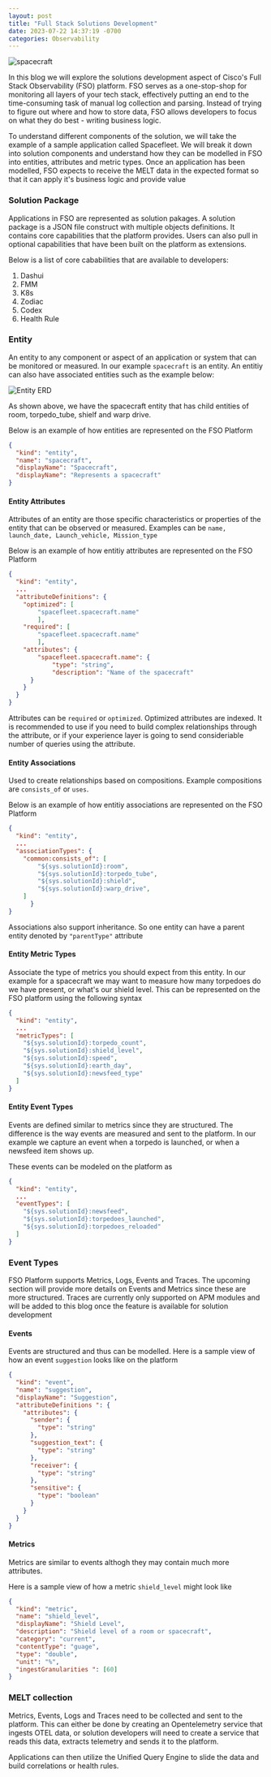 ```yaml
---
layout: post
title: "Full Stack Solutions Development"
date: 2023-07-22 14:37:19 -0700
categories: Observability
---
```


![spacecraft](/assets/img/spacecraft.png)

In this blog we will explore the solutions development aspect of Cisco's Full Stack Observability (FSO) platform. FSO serves as a one-stop-shop for monitoring all layers of your tech stack, effectively putting an end to the time-consuming task of manual log collection and parsing. Instead of trying to figure out where and how to store data, FSO allows developers to focus on what they do best - writing business logic.

To understand different components of the solution, we will take the example of a sample application called Spacefleet. We will break it down into solution components and understand how they can be modelled in FSO into entities, attributes and metric types. Once an application has been modelled, FSO expects to receive the MELT data in the expected format so that it can apply it's business logic and provide value

### Solution Package

Applications in FSO are represented as solution pakages. A solution package is a JSON file construct with multiple objects definitions. It contains core capabilities that the platform provides. Users can also pull in optional capabilities that have been built on the platform as extensions.

Below is a list of core cababilities that are available to developers:

1. Dashui
2. FMM
3. K8s
4. Zodiac
5. Codex
6. Health Rule

### Entity

An entity to any component or aspect of an application or system that can be monitored or measured. In our example `spacecraft` is an entity. An entitiy can also have associated entities such as the example below:

![Entity ERD](/assets/img/ERD-FSO.drawio.png)

As shown above, we have the spacecraft entity that has child entities of room, torpedo_tube, shielf and warp drive.

Below is an example of how entities are represented on the FSO Platform

```json
{
  "kind": "entity",
  "name": "spacecraft",
  "displayName": "Spacecraft",
  "displayName": "Represents a spacecraft"
}
```

#### Entity Attributes

Attributes of an entity are those specific characteristics or properties of the entity that can be observed or measured. Examples can be `name, launch_date, Launch_vehicle, Mission_type`

Below is an example of how entitiy attributes are represented on the FSO Platform

```json
{
  "kind": "entity",
  ...
  "attributeDefinitions": {
    "optimized": [
        "spacefleet.spacecraft.name"
        ],
    "required": [
        "spacefleet.spacecraft.name"
        ],
    "attributes": {
        "spacefleet.spacecraft.name": {
            "type": "string",
            "description": "Name of the spacecraft"
      }
    }
  }
}
```

Attributes can be `required` or `optimized`. Optimized attributes are indexed. It is recommended to use if you need to build complex relationships through the attribute, or if your experience layer is going to send consideriable number of queries using the attribute.

#### Entity Associations

Used to create relationships based on compositions. Example compositions are `consists_of` or `uses`.

Below is an example of how entitiy associations are represented on the FSO Platform

```json
{
  "kind": "entity",
  ...
  "associationTypes": {
    "common:consists_of": [
        "${sys.solutionId}:room",
        "${sys.solutionId}:torpedo_tube",
        "${sys.solutionId}:shield",
        "${sys.solutionId}:warp_drive",
    ]
      }
}
```

Associations also support inheritance. So one entity can have a parent entity denoted by `"parentType"` attribute

#### Entity Metric Types

Associate the type of metrics you should expect from this entity. In our example for a spacecraft we may want to measure how many torpedoes do we have present, or what's our shield level. This can be represented on the FSO platform using the following syntax

```json
{
  "kind": "entity",
  ...
  "metricTypes": [
    "${sys.solutionId}:torpedo_count",
    "${sys.solutionId}:shield_level",
    "${sys.solutionId}:speed",
    "${sys.solutionId}:earth_day",
    "${sys.solutionId}:newsfeed_type"
  ]
}
```

#### Entity Event Types

Events are defined similar to metrics since they are structured. The difference is the way events are measured and sent to the platform. In our example we capture an event when a torpedo is launched, or when a newsfeed item shows up.

These events can be modeled on the platform as

```json
{
  "kind": "entity",
  ...
  "eventTypes": [
    "${sys.solutionId}:newsfeed",
    "${sys.solutionId}:torpedoes_launched",
    "${sys.solutionId}:torpedoes_reloaded"
  ]
}
```

### Event Types

FSO Platform supports Metrics, Logs, Events and Traces. The upcoming section will provide more details on Events and Metrics since these are more structured. Traces are currently only supported on APM modules and will be added to this blog once the feature is available for solution development

#### Events

Events are structured and thus can be modelled. Here is a sample view of how an event `suggestion` looks like on the platform

```json
{
  "kind": "event",
  "name": "suggestion",
  "displayName": "Suggestion",
  "attributeDefinitions ": {
    "attributes": {
      "sender": {
        "type": "string"
      },
      "suggestion_text": {
        "type": "string"
      },
      "receiver": {
        "type": "string"
      },
      "sensitive": {
        "type": "boolean"
      }
    }
  }
}
```

#### Metrics

Metrics are similar to events althogh they may contain much more attributes.

Here is a sample view of how a metric `shield_level` might look like

```json
{
  "kind": "metric",
  "name": "shield_level",
  "displayName": "Shield Level",
  "description": "Shield level of a room or spacecraft",
  "category": "current",
  "contentType": "guage",
  "type": "double",
  "unit": "%",
  "ingestGranularities ": [60]
}
```

### MELT collection

Metrics, Events, Logs and Traces need to be collected and sent to the platform. This can either be done by creating an Opentelemetry service that ingests OTEL data, or solution developers will need to create a service that reads this data, extracts telemetry and sends it to the platform.

Applications can then utilize the Unified Query Engine to slide the data and build correlations or health rules.
